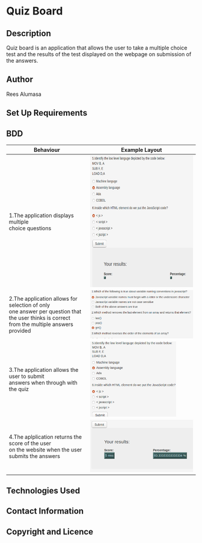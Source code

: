 # Quiz Board
## Description
Quiz board is an application that allows the user to take a multiple choice test and the results of the test displayed on the webpage on submission of the answers.
## Author
Rees Alumasa
## Set Up Requirements
## BDD
| Behaviour | Example Layout |
| --- | --- |
| 1.The application displays multiple <br> choice questions | <img src="img/q1.png" height="350px" width="350"> |
| 2.The application allows for selection of only <br> one answer per question that the user thinks is correct <br> from the multiple answers provided | <img src="img/q2.png"> |
| 3.The application allows the user to submit <br> answers when through with the quiz | <img src="img/q3.png" height="200px"> |
| 4.The aplplication returns the score of the user <br> on the website when the user submits the answers | <img src="img/q4.png"> |

## Technologies Used
## Contact Information
## Copyright and Licence
